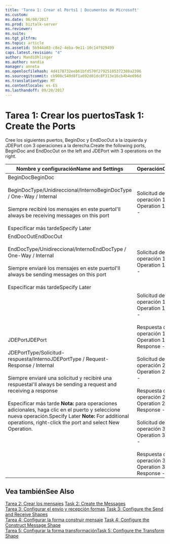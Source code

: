 ```yaml
---
title: 'Tarea 1: Crear el Ports1 | Documentos de Microsoft'
ms.custom: 
ms.date: 06/08/2017
ms.prod: biztalk-server
ms.reviewer: 
ms.suite: 
ms.tgt_pltfrm: 
ms.topic: article
ms.assetid: 5b944a03-c8e2-4eba-9e11-10c14f929499
caps.latest.revision: "4"
author: MandiOhlinger
ms.author: mandia
manager: anneta
ms.openlocfilehash: 4d4178732eeb61bfd570f27925185372388a2396
ms.sourcegitcommit: cb908c540d8f1a692d01dc8f313e16cb4b4e696d
ms.translationtype: MT
ms.contentlocale: es-ES
ms.lasthandoff: 09/20/2017
---
```

# <a name="task-1-create-the-ports"></a><span data-ttu-id="f4e9b-102">Tarea 1: Crear los puertos</span><span class="sxs-lookup"><span data-stu-id="f4e9b-102">Task 1: Create the Ports</span></span>
<span data-ttu-id="f4e9b-103">Cree los siguientes puertos, BeginDoc y EndDocOut a la izquierda y JDEPort con 3 operaciones a la derecha.</span><span class="sxs-lookup"><span data-stu-id="f4e9b-103">Create the following ports, BeginDoc and EndDocOut on the left and JDEPort with 3 operations on the right.</span></span>  
  
|<span data-ttu-id="f4e9b-104">Nombre y configuración</span><span class="sxs-lookup"><span data-stu-id="f4e9b-104">Name and Settings</span></span>|<span data-ttu-id="f4e9b-105">Operación</span><span class="sxs-lookup"><span data-stu-id="f4e9b-105">Operation</span></span>|<span data-ttu-id="f4e9b-106">Tipo de mensaje > Esquema</span><span class="sxs-lookup"><span data-stu-id="f4e9b-106">Message Type > Schema</span></span>|  
|-----------------------|---------------|----------------------------|  
|<span data-ttu-id="f4e9b-107">BeginDoc</span><span class="sxs-lookup"><span data-stu-id="f4e9b-107">BeginDoc</span></span><br /><br /> <span data-ttu-id="f4e9b-108">BeginDocType/Unidireccional/Interno</span><span class="sxs-lookup"><span data-stu-id="f4e9b-108">BeginDocType / One-Way / Internal</span></span><br /><br /> <span data-ttu-id="f4e9b-109">Siempre recibiré los mensajes en este puerto</span><span class="sxs-lookup"><span data-stu-id="f4e9b-109">I'll always be receiving messages on this port</span></span><br /><br /> <span data-ttu-id="f4e9b-110">Especificar más tarde</span><span class="sxs-lookup"><span data-stu-id="f4e9b-110">Specify Later</span></span>|<span data-ttu-id="f4e9b-111">Solicitud de operación 1-</span><span class="sxs-lookup"><span data-stu-id="f4e9b-111">Operation 1 Request -</span></span>|<span data-ttu-id="f4e9b-112">BeginDocTest.B4200310Service_1.</span><span class="sxs-lookup"><span data-stu-id="f4e9b-112">BeginDocTest.B4200310Service_1.</span></span><br /><span data-ttu-id="f4e9b-113">F4211FSBeginDoc</span><span class="sxs-lookup"><span data-stu-id="f4e9b-113">F4211FSBeginDoc</span></span>|  
|<span data-ttu-id="f4e9b-114">EndDocOut</span><span class="sxs-lookup"><span data-stu-id="f4e9b-114">EndDocOut</span></span><br /><br /> <span data-ttu-id="f4e9b-115">EndDocType/Unidireccional/Interno</span><span class="sxs-lookup"><span data-stu-id="f4e9b-115">EndDocType / One-Way / Internal</span></span><br /><br /> <span data-ttu-id="f4e9b-116">Siempre enviaré los mensajes en este puerto</span><span class="sxs-lookup"><span data-stu-id="f4e9b-116">I'll always be sending messages on this port</span></span><br /><br /> <span data-ttu-id="f4e9b-117">Especificar más tarde</span><span class="sxs-lookup"><span data-stu-id="f4e9b-117">Specify Later</span></span>|<span data-ttu-id="f4e9b-118">Solicitud de operación 1-</span><span class="sxs-lookup"><span data-stu-id="f4e9b-118">Operation 1 Request -</span></span>|<span data-ttu-id="f4e9b-119">BeginDocTest.B4200310Service_1.</span><span class="sxs-lookup"><span data-stu-id="f4e9b-119">BeginDocTest.B4200310Service_1.</span></span><br /><span data-ttu-id="f4e9b-120">F4211FSEndDocResponse</span><span class="sxs-lookup"><span data-stu-id="f4e9b-120">F4211FSEndDocResponse</span></span>|  
|<span data-ttu-id="f4e9b-121">JDEPort</span><span class="sxs-lookup"><span data-stu-id="f4e9b-121">JDEPort</span></span><br /><br /> <span data-ttu-id="f4e9b-122">JDEPortType/Solicitud-respuesta/Interno</span><span class="sxs-lookup"><span data-stu-id="f4e9b-122">JDEPortType / Request-Response / Internal</span></span><br /><br /> <span data-ttu-id="f4e9b-123">Siempre enviaré una solicitud y recibiré una respuesta</span><span class="sxs-lookup"><span data-stu-id="f4e9b-123">I'll always be sending a request and receiving a response</span></span><br /><br /> <span data-ttu-id="f4e9b-124">Especificar más tarde **Nota:** para operaciones adicionales, haga clic en el puerto y seleccione nueva operación.</span><span class="sxs-lookup"><span data-stu-id="f4e9b-124">Specify Later **Note:**  For additional operations, right-click the port and select New Operation.</span></span>|<span data-ttu-id="f4e9b-125">Solicitud de operación 1-</span><span class="sxs-lookup"><span data-stu-id="f4e9b-125">Operation 1 Request -</span></span><br /><br /> <span data-ttu-id="f4e9b-126">Respuesta de la operación 1-</span><span class="sxs-lookup"><span data-stu-id="f4e9b-126">Operation 1 Response -</span></span><br /><br /> <span data-ttu-id="f4e9b-127">Solicitud de operación 2-</span><span class="sxs-lookup"><span data-stu-id="f4e9b-127">Operation 2 Request -</span></span><br /><br /> <span data-ttu-id="f4e9b-128">Respuesta de la operación 2-</span><span class="sxs-lookup"><span data-stu-id="f4e9b-128">Operation 2 Response -</span></span><br /><br /> <span data-ttu-id="f4e9b-129">Solicitud de operación 3 -</span><span class="sxs-lookup"><span data-stu-id="f4e9b-129">Operation 3 Request -</span></span><br /><br /> <span data-ttu-id="f4e9b-130">Respuesta de operación 3 -</span><span class="sxs-lookup"><span data-stu-id="f4e9b-130">Operation 3 Response -</span></span>|<span data-ttu-id="f4e9b-131">BeginDocTest.B4200310Service_1.</span><span class="sxs-lookup"><span data-stu-id="f4e9b-131">BeginDocTest.B4200310Service_1.</span></span><br /><span data-ttu-id="f4e9b-132">F4211FSBeginDoc</span><span class="sxs-lookup"><span data-stu-id="f4e9b-132">F4211FSBeginDoc</span></span><br /><br /> <span data-ttu-id="f4e9b-133">BeginDocTest.B4200310Service_1.</span><span class="sxs-lookup"><span data-stu-id="f4e9b-133">BeginDocTest.B4200310Service_1.</span></span><br /><span data-ttu-id="f4e9b-134">F4211FSBeginDocResponse</span><span class="sxs-lookup"><span data-stu-id="f4e9b-134">F4211FSBeginDocResponse</span></span><br /><br /> <span data-ttu-id="f4e9b-135">BeginDocTest.B4200310Service_1.</span><span class="sxs-lookup"><span data-stu-id="f4e9b-135">BeginDocTest.B4200310Service_1.</span></span><br /><span data-ttu-id="f4e9b-136">F4211FSEditLine</span><span class="sxs-lookup"><span data-stu-id="f4e9b-136">F4211FSEditLine</span></span><br /><br /> <span data-ttu-id="f4e9b-137">BeginDocTest.B4200310Service_1.</span><span class="sxs-lookup"><span data-stu-id="f4e9b-137">BeginDocTest.B4200310Service_1.</span></span><br /><span data-ttu-id="f4e9b-138">F4211FSEditLineResponse</span><span class="sxs-lookup"><span data-stu-id="f4e9b-138">F4211FSEditLineResponse</span></span><br /><br /> <span data-ttu-id="f4e9b-139">BeginDocTest.B4200310Service_1.</span><span class="sxs-lookup"><span data-stu-id="f4e9b-139">BeginDocTest.B4200310Service_1.</span></span><br /><span data-ttu-id="f4e9b-140">F4211FSEndDoc</span><span class="sxs-lookup"><span data-stu-id="f4e9b-140">F4211FSEndDoc</span></span><br /><br /> <span data-ttu-id="f4e9b-141">BeginDocTest.B4200310Service_1.</span><span class="sxs-lookup"><span data-stu-id="f4e9b-141">BeginDocTest.B4200310Service_1.</span></span><br /><span data-ttu-id="f4e9b-142">F4211FSEndDocResponse</span><span class="sxs-lookup"><span data-stu-id="f4e9b-142">F4211FSEndDocResponse</span></span>|  
  
## <a name="see-also"></a><span data-ttu-id="f4e9b-143">Vea también</span><span class="sxs-lookup"><span data-stu-id="f4e9b-143">See Also</span></span>  
 <span data-ttu-id="f4e9b-144">[Tarea 2: Crear los mensajes](../core/task-2-create-the-messages2.md) </span><span class="sxs-lookup"><span data-stu-id="f4e9b-144">[Task 2: Create the Messages](../core/task-2-create-the-messages2.md) </span></span>  
 <span data-ttu-id="f4e9b-145">[Tarea 3: Configurar el envío y recepción formas](../core/task-3-configure-the-send-and-receive-shapes2.md) </span><span class="sxs-lookup"><span data-stu-id="f4e9b-145">[Task 3: Configure the Send and Receive Shapes](../core/task-3-configure-the-send-and-receive-shapes2.md) </span></span>  
 <span data-ttu-id="f4e9b-146">[Tarea 4: Configurar la forma construir mensaje](../core/task-4-configure-the-construct-message-shape1.md) </span><span class="sxs-lookup"><span data-stu-id="f4e9b-146">[Task 4: Configure the Construct Message Shape](../core/task-4-configure-the-construct-message-shape1.md) </span></span>  
 [<span data-ttu-id="f4e9b-147">Tarea 5: Configurar la forma transformación</span><span class="sxs-lookup"><span data-stu-id="f4e9b-147">Task 5: Configure the Transform Shape</span></span>](../core/task-5-configure-the-transform-shape2.md)